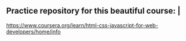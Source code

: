 ## Practice repository for this beautiful course: |
https://www.coursera.org/learn/html-css-javascript-for-web-developers/home/info

